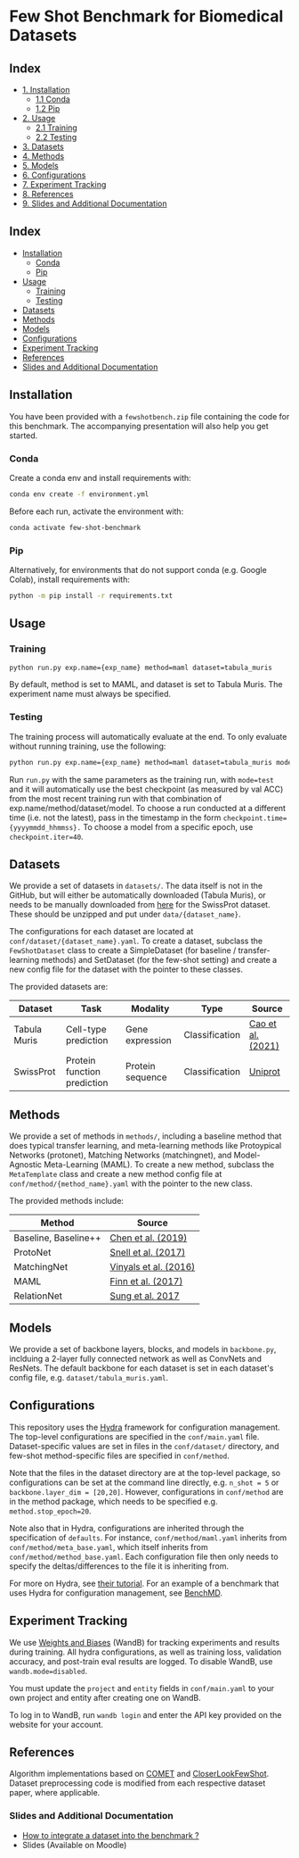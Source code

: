 # Few Shot Benchmark for Biomedical Datasets


## Index
- [1. Installation](#1-installation)
  - [1.1 Conda](#11-conda)
  - [1.2 Pip](#12-pip)
- [2. Usage](#2-usage)
  - [2.1 Training](#21-training)
  - [2.2 Testing](#22-testing)
- [3. Datasets](#3-datasets)
- [4. Methods](#4-methods)
- [5. Models](#5-models)
- [6. Configurations](#6-configurations)
- [7. Experiment Tracking](#7-experiment-tracking)
- [8. References](#8-references)
- [9. Slides and Additional Documentation](#9-slides-and-additional-documentation)
## Index
- [Installation](#installation)
  - [Conda](#conda)
  - [Pip](#pip)
- [Usage](#usage)
  - [Training](#training)
  - [Testing](#testing)
- [Datasets](#datasets)
- [Methods](#methods)
- [Models](#models)
- [Configurations](#configurations)
- [Experiment Tracking](#experiment-tracking)
- [References](#references)
- [Slides and Additional Documentation](#slides-and-additional-documentation)



## Installation

You have been provided with a `fewshotbench.zip` file containing the code for this benchmark. The accompanying presentation will also help you get started.

### Conda

Create a conda env and install requirements with:

```bash
conda env create -f environment.yml 
```

Before each run, activate the environment with:

```bash
conda activate few-shot-benchmark 
```

### Pip

Alternatively, for environments that do not support
conda (e.g. Google Colab), install requirements with:

```bash
python -m pip install -r requirements.txt
```

## Usage

### Training

```bash
python run.py exp.name={exp_name} method=maml dataset=tabula_muris
```

By default, method is set to MAML, and dataset is set to Tabula Muris.
The experiment name must always be specified.

### Testing

The training process will automatically evaluate at the end. To only evaluate without
running training, use the following:

```bash
python run.py exp.name={exp_name} method=maml dataset=tabula_muris mode=test
```

Run `run.py` with the same parameters as the training run, with `mode=test` and it will automatically use the
best checkpoint (as measured by val ACC) from the most recent training run with that combination of
exp.name/method/dataset/model. To choose a run conducted at a different time (i.e. not the latest), pass in the timestamp
in the form `checkpoint.time={yyyymmdd_hhmmss}.` To choose a model from a specific epoch, use `checkpoint.iter=40`. 

## Datasets

We provide a set of datasets in `datasets/`. The data itself is not in the GitHub, but will either be automatically downloaded
(Tabula Muris), or needs to be manually downloaded from [here](https://drive.google.com/drive/u/0/folders/1IlyK9_utaiNjlS8RbIXn1aMQ_5vcUy5P) 
for the SwissProt dataset. These should be unzipped and put under `data/{dataset_name}`.

The configurations for each dataset are located at `conf/dataset/{dataset_name}.yaml`.
To create a dataset, subclass the `FewShotDataset` class to create a SimpleDataset (for baseline / transfer-learning methods) and 
SetDataset (for the few-shot setting) and create a new config file for the dataset with the pointer to these classes.

The provided datasets are:

| Dataset      | Task                             | Modality         | Type           | Source                                                                 |
|--------------|----------------------------------|------------------|----------------|------------------------------------------------------------------------|
| Tabula Muris | Cell-type prediction             | Gene expression  | Classification | [Cao et al. (2021)](https://arxiv.org/abs/2007.07375)                  |
| SwissProt    | Protein function prediction      | Protein sequence | Classification | [Uniprot](https://www.uniprot.org/) |


## Methods

We provide a set of methods in `methods/`, including a baseline method that does typical transfer
learning, and meta-learning methods like Protoypical Networks (protonet), Matching Networks (matchingnet),
and Model-Agnostic Meta-Learning (MAML). To create a new method, subclass the `MetaTemplate` class and
create a new method config file at `conf/method/{method_name}.yaml` with the pointer to the new class.


The provided methods include:

| Method      | Source                             | 
|--------------|----------------------------------|
| Baseline, Baseline++ | [Chen et al. (2019)](https://arxiv.org/pdf/1904.04232.pdf) |
| ProtoNet | [Snell et al. (2017)](https://proceedings.neurips.cc/paper_files/paper/2017/file/cb8da6767461f2812ae4290eac7cbc42-Paper.pdf) |
| MatchingNet | [Vinyals et al. (2016)](https://proceedings.neurips.cc/paper/2016/file/90e1357833654983612fb05e3ec9148c-Paper.pdf) |
| MAML | [Finn et al. (2017)](https://proceedings.mlr.press/v70/finn17a/finn17a.pdf) |
| RelationNet | [Sung et al. 2017](https://arxiv.org/abs/1711.06025)



## Models

We provide a set of backbone layers, blocks, and models in `backbone.py`, inclduing a 2-layer fully connected network as
well as ConvNets and ResNets. The default backbone for each dataset is set in each dataset's config file,
e.g. `dataset/tabula_muris.yaml`.

## Configurations

This repository uses the [Hydra](https://github.com/facebookresearch/hydra) framework for configuration management. 
The top-level configurations are specified in the `conf/main.yaml` file. Dataset-specific values are set in files in
the `conf/dataset/` directory, and few-shot method-specific files are specified in `conf/method`. 

Note that the files in the dataset directory are at the top-level package, so configurations can be set at the command
line directly, e.g. `n_shot = 5` or `backbone.layer_dim = [20,20]`. However, configurations in `conf/method` are in 
the method package, which needs to be specified e.g. `method.stop_epoch=20`. 

Note also that in Hydra, configurations are inherited through the specification of `defaults`. For instance, 
`conf/method/maml.yaml` inherits from `conf/method/meta_base.yaml`, which itself inherits from 
`conf/method/method_base.yaml`. Each configuration file then only needs to specify the deltas/differences
to the file it is inheriting from.

For more on Hydra, see [their tutorial](https://hydra.cc/docs/intro/). For an example of a benchmark that uses Hydra
for configuration management, see [BenchMD](https://github.com/rajpurkarlab/BenchMD).

## Experiment Tracking

We use [Weights and Biases](https://wandb.ai/) (WandB) for tracking experiments and results during training. 
All hydra configurations, as well as training loss, validation accuracy, and post-train eval results are logged.
To disable WandB, use `wandb.mode=disabled`. 

You must update the `project` and `entity` fields in `conf/main.yaml` to your own project and entity after creating one on WandB.

To log in to WandB, run `wandb login` and enter the API key provided on the website for your account.

## References
Algorithm implementations based on [COMET](https://github.com/snap-stanford/comet) and [CloserLookFewShot](https://github.com/wyharveychen/CloserLookFewShot). Dataset
preprocessing code is modified from each respective dataset paper, where applicable.

### Slides and Additional Documentation

- [How to integrate a dataset into the benchmark ?](https://docs.google.com/document/d/11JNrneGe9Drb1tO3Sq0ZaIPBeANIzXUxJqm9Kq1oZYM/edit)
- Slides (Available on Moodle)

